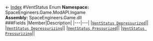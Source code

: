 ← [Index](index.md)
#VentStatus Enum
**Namespace:** SpaceEngineers.Game.ModAPI.Ingame  
**Assembly:** SpaceEngineers.Game.dll  
###Fields
|Member|Description|
|---|---|
|[`VentStatus Depressurized`](SpaceEngineers.Game.ModAPI.Ingame.Depressurized.md)||
|[`VentStatus Depressurizing`](SpaceEngineers.Game.ModAPI.Ingame.Depressurizing.md)||
|[`VentStatus Pressurized`](SpaceEngineers.Game.ModAPI.Ingame.Pressurized.md)||
|[`VentStatus Pressurizing`](SpaceEngineers.Game.ModAPI.Ingame.Pressurizing.md)||
